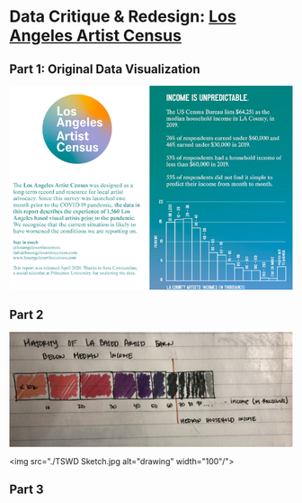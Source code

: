 # Data Critique & Redesign: [Los Angeles Artist Census](https://losangelesartistcensus.com/imgs/LA%20Artist%20Census%20Quick%20REPORT.jpg) 

## Part 1: Original Data Visualization
<img src="./TSWD_Artist Census.png">

## Part 2

<img src="./TSWD Assignment_wireframe.jpg">

<img src="./TSWD Sketch.jpg alt="drawing" width="100"/">

## Part 3
